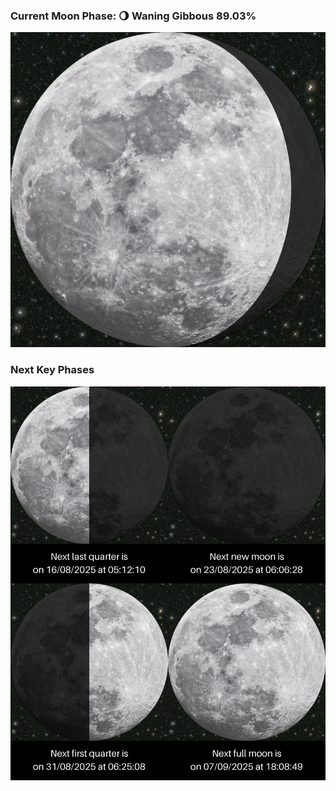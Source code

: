 ### Current Moon Phase: 🌖 Waning Gibbous 89.03%
![Moon Phase](moonphase.png)
### Next Key Phases
![Gallery](gallery.png)